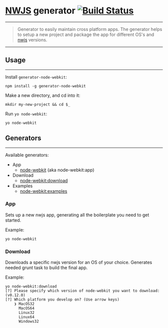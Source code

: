 # [NWJS](https://github.com/nwjs/nw.js) generator [![Build Status](https://secure.travis-ci.org/Dica-Developer/generator-node-webkit.png?branch=sparrow)](https://travis-ci.org/Dica-Developer/generator-node-webkit)
---

> Generator to easily maintain cross platform apps. The generator helps to setup a new project and package the app for different OS's and [nwjs](https://github.com/nwjs/nw.js) versions.

---

## Usage
---

Install ```generator-node-webkit```:

```
npm install -g generator-node-webkit
```

Make a new directory, and cd into it:

```
mkdir my-new-project && cd $_
```

Run ```yo node-webkit```:

```
yo node-webkit
```

## Generators
---

Available generators:

* App
    * [node-webkit](#app) (aka node-webkit:app)
* Download
    * [node-webkit:download](#download)
* Examples
    * [node-webkit:examples](#examples)
    
### App

Sets up a new nwjs app, generating all the boilerplate you need to get started.

Example:

```
yo node-webkit
```

### Download

Downloads a specific nwjs version for an OS of your choice.
Generates needed grunt task to build the final app.

Example: 

```
yo node-webkit:download
[?] Please specify which version of node-webkit you want to download: (v0.12.0)
[?] Which platform you develop on? (Use arrow keys)
    ❯ MacOS32
      MacOS64
      Linux32
      Linux64
      Windows32
```
